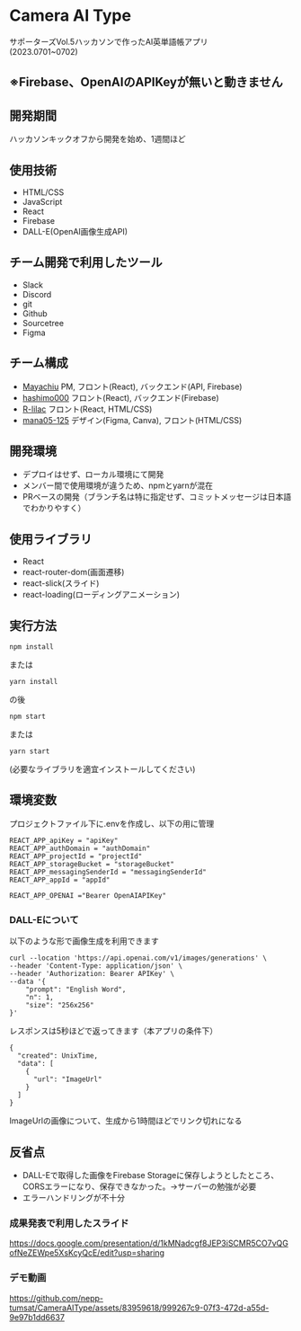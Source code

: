 # Camera AI Type
サポーターズVol.5ハッカソンで作ったAI英単語帳アプリ  
(2023.0701~0702)

## ※Firebase、OpenAIのAPIKeyが無いと動きません

## 開発期間
ハッカソンキックオフから開発を始め、1週間ほど

## 使用技術
- HTML/CSS
- JavaScript
- React
- Firebase
- DALL-E(OpenAI画像生成API)

## チーム開発で利用したツール
- Slack
- Discord
- git
- Github
- Sourcetree
- Figma

## チーム構成
- [Mayachiu](https://github.com/Mayachiu) PM, フロント(React), バックエンド(API, Firebase)
- [hashimo000](https://github.com/hashimo000) フロント(React), バックエンド(Firebase)
- [R-lilac](https://github.com/R-lilac) フロント(React, HTML/CSS)
- [mana05-125](https://github.com/mana05-125) デザイン(Figma, Canva), フロント(HTML/CSS)

## 開発環境
- デプロイはせず、ローカル環境にて開発
- メンバー間で使用環境が違うため、npmとyarnが混在
- PRベースの開発（ブランチ名は特に指定せず、コミットメッセージは日本語でわかりやすく）

## 使用ライブラリ
- React
- react-router-dom(画面遷移)
- react-slick(スライド)
- react-loading(ローディングアニメーション)

## 実行方法

```
npm install
```
または
```
yarn install
```

の後

```
npm start
```
または
```
yarn start
```
(必要なライブラリを適宜インストールしてください)

## 環境変数
プロジェクトファイル下に.envを作成し、以下の用に管理
```
REACT_APP_apiKey = "apiKey"
REACT_APP_authDomain = "authDomain"
REACT_APP_projectId = "projectId"
REACT_APP_storageBucket = "storageBucket"
REACT_APP_messagingSenderId = "messagingSenderId"
REACT_APP_appId = "appId"

REACT_APP_OPENAI ="Bearer OpenAIAPIKey"
```

### DALL-Eについて
以下のような形で画像生成を利用できます
```
curl --location 'https://api.openai.com/v1/images/generations' \
--header 'Content-Type: application/json' \
--header 'Authorization: Bearer APIKey' \
--data '{
    "prompt": "English Word",
    "n": 1,
    "size": "256x256"
}'
```
レスポンスは5秒ほどで返ってきます（本アプリの条件下）
```
{
  "created": UnixTime,
  "data": [
    {
      "url": "ImageUrl"
    }
  ]
}
```

ImageUrlの画像について、生成から1時間ほどでリンク切れになる

## 反省点
- DALL-Eで取得した画像をFirebase Storageに保存しようとしたところ、CORSエラーになり、保存できなかった。→サーバーの勉強が必要
- エラーハンドリングが不十分


### 成果発表で利用したスライド

https://docs.google.com/presentation/d/1kMNadcgf8JEP3iSCMR5CO7vQGofNeZEWpe5XsKcyQcE/edit?usp=sharing

### デモ動画

https://github.com/nepp-tumsat/CameraAIType/assets/83959618/999267c9-07f3-472d-a55d-9e97b1dd6637

